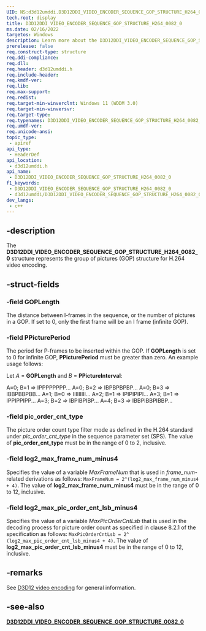 ```yaml
---
UID: NS:d3d12umddi.D3D12DDI_VIDEO_ENCODER_SEQUENCE_GOP_STRUCTURE_H264_0082_0
tech.root: display
title: D3D12DDI_VIDEO_ENCODER_SEQUENCE_GOP_STRUCTURE_H264_0082_0
ms.date: 02/16/2022
targetos: Windows
description: Learn more about the D3D12DDI_VIDEO_ENCODER_SEQUENCE_GOP_STRUCTURE_H264_0082_0 structure.
prerelease: false
req.construct-type: structure
req.ddi-compliance: 
req.dll: 
req.header: d3d12umddi.h
req.include-header: 
req.kmdf-ver: 
req.lib: 
req.max-support: 
req.redist: 
req.target-min-winverclnt: Windows 11 (WDDM 3.0)
req.target-min-winversvr: 
req.target-type: 
req.typenames: D3D12DDI_VIDEO_ENCODER_SEQUENCE_GOP_STRUCTURE_H264_0082_0
req.umdf-ver: 
req.unicode-ansi: 
topic_type:
 - apiref
api_type:
 - HeaderDef
api_location:
 - d3d12umddi.h
api_name:
 - D3D12DDI_VIDEO_ENCODER_SEQUENCE_GOP_STRUCTURE_H264_0082_0
f1_keywords:
 - D3D12DDI_VIDEO_ENCODER_SEQUENCE_GOP_STRUCTURE_H264_0082_0
 - d3d12umddi/D3D12DDI_VIDEO_ENCODER_SEQUENCE_GOP_STRUCTURE_H264_0082_0
dev_langs:
 - c++
---
```


## -description

The **D3D12DDI_VIDEO_ENCODER_SEQUENCE_GOP_STRUCTURE_H264_0082_0** structure represents the group of pictures (GOP) structure for H.264 video encoding.

## -struct-fields

### -field GOPLength

The distance between I-frames in the sequence, or the number of pictures in a GOP. If set to 0, only the first frame will be an I frame (infinite GOP).

### -field PPicturePeriod

The period for P-frames to be inserted within the GOP. If **GOPLength** is set to 0 for infinite GOP, **PPicturePeriod** must be greater than zero. An example usage follows:

Let *A* = **GOPLength** and *B* = **PPictureInterval**:

A=0; B=1 => IPPPPPPPP...
A=0; B=2 => IBPBPBPBP...
A=0; B=3 => IBBPBBPBB...
A=1; B=0 => IIIIIIIII...
A=2; B=1 => IPIPIPIPI...
A=3; B=1 => IPPIPPIPP...
A=3; B=2 => IBPIBPIBP...
A=4; B=3 => IBBPIBBPIBBP...

### -field pic_order_cnt_type

The picture order count type filter mode as defined in the H.264 standard under *pic_order_cnt_type* in the sequence parameter set (SPS). The value of **pic_order_cnt_type** must be in the range of 0 to 2, inclusive.

### -field log2_max_frame_num_minus4

Specifies the value of a variable *MaxFrameNum* that is used in *frame_num*-related derivations as follows: `MaxFrameNum = 2^(log2_max_frame_num_minus4 + 4)`. The value of **log2_max_frame_num_minus4** must be in the range of 0 to 12, inclusive.

### -field log2_max_pic_order_cnt_lsb_minus4

Specifies the value of a variable *MaxPicOrderCntLsb* that is used in the decoding process for picture order count as specified in clause 8.2.1 of the specification as follows: `MaxPicOrderCntLsb = 2^ (log2_max_pic_order_cnt_lsb_minus4 + 4)`. The value of **log2_max_pic_order_cnt_lsb_minus4** must be in the range of 0 to 12, inclusive.

## -remarks

See [D3D12 video encoding](/windows-hardware/drivers/display/video-encoding-d3d12) for general information.

## -see-also

[**D3D12DDI_VIDEO_ENCODER_SEQUENCE_GOP_STRUCTURE_0082_0**](ns-d3d12umddi-d3d12ddi_video_encoder_sequence_gop_structure_0082_0.md)
